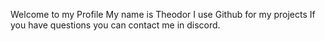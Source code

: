 Welcome to my Profile
My name is Theodor
I use Github for my projects
If you have questions you can contact me in discord.
